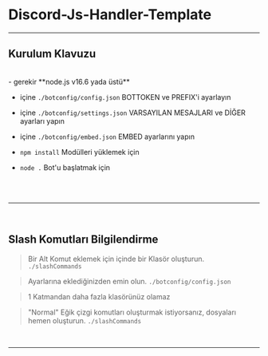 # Discord-Js-Handler-Template


***

## Kurulum Klavuzu

<br/>
- gerekir **node.js v16.6 yada üstü**

- içine `./botconfig/config.json` BOTTOKEN ve PREFIX'i ayarlayın

- içine `./botconfig/settings.json` VARSAYILAN MESAJLARI ve DİĞER ayarları yapın

- içine `./botconfig/embed.json` EMBED ayarlarını yapın

- `npm install` Modülleri yüklemek için

- `node .` Bot'u başlatmak için

<br/>
<br/>

***

<br/>

## Slash Komutları Bilgilendirme

> Bir Alt Komut eklemek için içinde bir Klasör oluşturun. `./slashCommands`

> Ayarlarına eklediğinizden emin olun. `./botconfig/config.json`

> 1 Katmandan daha fazla klasörünüz olamaz

> "Normal" Eğik çizgi komutları oluşturmak istiyorsanız, dosyaları hemen oluşturun. `./slashCommands`

<br/>

***

<br/>
<br/>

<br/>
